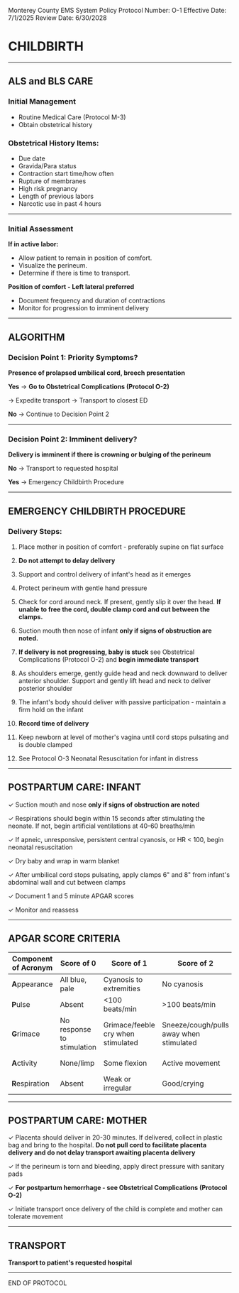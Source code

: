 Monterey County EMS System Policy
Protocol Number: O-1
Effective Date: 7/1/2025
Review Date: 6/30/2028

# CHILDBIRTH

---

## ALS and BLS CARE

### Initial Management

- Routine Medical Care (Protocol M-3)
- Obtain obstetrical history

### Obstetrical History Items:

- Due date
- Gravida/Para status
- Contraction start time/how often
- Rupture of membranes
- High risk pregnancy
- Length of previous labors
- Narcotic use in past 4 hours

---

### Initial Assessment

**If in active labor:**

- Allow patient to remain in position of comfort.
- Visualize the perineum.
- Determine if there is time to transport.

**Position of comfort - Left lateral preferred**

- Document frequency and duration of contractions
- Monitor for progression to imminent delivery

---

## ALGORITHM

### Decision Point 1: Priority Symptoms?

**Presence of prolapsed umbilical cord, breech presentation**

**Yes** → **Go to Obstetrical Complications (Protocol O-2)**

→ Expedite transport → Transport to closest ED

**No** → Continue to Decision Point 2

---

### Decision Point 2: Imminent delivery?

**Delivery is imminent if there is crowning or bulging of the perineum**

**No** → Transport to requested hospital

**Yes** → Emergency Childbirth Procedure

---

## EMERGENCY CHILDBIRTH PROCEDURE

### Delivery Steps:

1. Place mother in position of comfort - preferably supine on flat surface

2. **Do not attempt to delay delivery**

3. Support and control delivery of infant's head as it emerges

4. Protect perineum with gentle hand pressure

5. Check for cord around neck. If present, gently slip it over the head. **If unable to free the cord, double clamp cord and cut between the clamps.**

6. Suction mouth then nose of infant **only if signs of obstruction are noted.**

7. **If delivery is not progressing, baby is stuck** see Obstetrical Complications (Protocol O-2) and **begin immediate transport**

8. As shoulders emerge, gently guide head and neck downward to deliver anterior shoulder. Support and gently lift head and neck to deliver posterior shoulder

9. The infant's body should deliver with passive participation - maintain a firm hold on the infant

10. **Record time of delivery**

11. Keep newborn at level of mother's vagina until cord stops pulsating and is double clamped

12. See Protocol O-3 Neonatal Resuscitation for infant in distress

---

## POSTPARTUM CARE: INFANT

✓ Suction mouth and nose **only if signs of obstruction are noted**

✓ Respirations should begin within 15 seconds after stimulating the neonate. If not, begin artificial ventilations at 40-60 breaths/min

✓ If apneic, unresponsive, persistent central cyanosis, or HR < 100, begin neonatal resuscitation

✓ Dry baby and wrap in warm blanket

✓ After umbilical cord stops pulsating, apply clamps 6" and 8" from infant's abdominal wall and cut between clamps

✓ Document 1 and 5 minute APGAR scores

✓ Monitor and reassess

---

## APGAR SCORE CRITERIA

| Component of Acronym | Score of 0 | Score of 1 | Score of 2 | Measures |
|---------------------|-----------|-----------|-----------|----------|
| **A**ppearance | All blue, pale | Cyanosis to extremities | No cyanosis | Skin Color |
| **P**ulse | Absent | <100 beats/min | >100 beats/min | Heart rate |
| **G**rimace | No response to stimulation | Grimace/feeble cry when stimulated | Sneeze/cough/pulls away when stimulated | Reflex irritability |
| **A**ctivity | None/limp | Some flexion | Active movement | Muscle tone |
| **R**espiration | Absent | Weak or irregular | Good/crying | Breathing |

---

## POSTPARTUM CARE: MOTHER

✓ Placenta should deliver in 20-30 minutes. If delivered, collect in plastic bag and bring to the hospital. **Do not pull cord to facilitate placenta delivery and do not delay transport awaiting placenta delivery**

✓ If the perineum is torn and bleeding, apply direct pressure with sanitary pads

✓ **For postpartum hemorrhage - see Obstetrical Complications (Protocol O-2)**

✓ Initiate transport once delivery of the child is complete and mother can tolerate movement

---

## TRANSPORT

**Transport to patient's requested hospital**

---

END OF PROTOCOL

